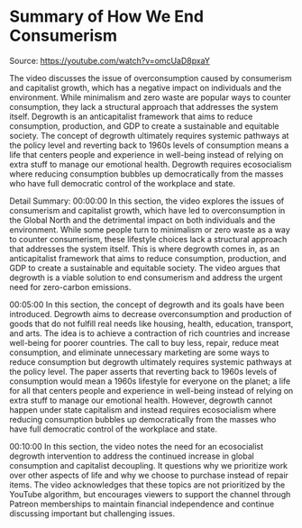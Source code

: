 # Summary of How We End Consumerism

Source: https://youtube.com/watch?v=omcUaD8pxaY

The video discusses the issue of overconsumption caused by consumerism and capitalist growth, which has a negative impact on individuals and the environment. While minimalism and zero waste are popular ways to counter consumption, they lack a structural approach that addresses the system itself. Degrowth is an anticapitalist framework that aims to reduce consumption, production, and GDP to create a sustainable and equitable society. The concept of degrowth ultimately requires systemic pathways at the policy level and reverting back to 1960s levels of consumption means a life that centers people and experience in well-being instead of relying on extra stuff to manage our emotional health. Degrowth requires ecosocialism where reducing consumption bubbles up democratically from the masses who have full democratic control of the workplace and state.

Detail Summary: 
00:00:00
In this section, the video explores the issues of consumerism and capitalist growth, which have led to overconsumption in the Global North and the detrimental impact on both individuals and the environment. While some people turn to minimalism or zero waste as a way to counter consumerism, these lifestyle choices lack a structural approach that addresses the system itself. This is where degrowth comes in, as an anticapitalist framework that aims to reduce consumption, production, and GDP to create a sustainable and equitable society. The video argues that degrowth is a viable solution to end consumerism and address the urgent need for zero-carbon emissions.

00:05:00
In this section, the concept of degrowth and its goals have been introduced. Degrowth aims to decrease overconsumption and production of goods that do not fulfill real needs like housing, health, education, transport, and arts. The idea is to achieve a contraction of rich countries and increase well-being for poorer countries. The call to buy less, repair, reduce meat consumption, and eliminate unnecessary marketing are some ways to reduce consumption but degrowth ultimately requires systemic pathways at the policy level. The paper asserts that reverting back to 1960s levels of consumption would mean a 1960s lifestyle for everyone on the planet; a life for all that centers people and experience in well-being instead of relying on extra stuff to manage our emotional health. However, degrowth cannot happen under state capitalism and instead requires ecosocialism where reducing consumption bubbles up democratically from the masses who have full democratic control of the workplace and state.

00:10:00
In this section, the video notes the need for an ecosocialist degrowth intervention to address the continued increase in global consumption and capitalist decoupling. It questions why we prioritize work over other aspects of life and why we choose to purchase instead of repair items. The video acknowledges that these topics are not prioritized by the YouTube algorithm, but encourages viewers to support the channel through Patreon memberships to maintain financial independence and continue discussing important but challenging issues.

